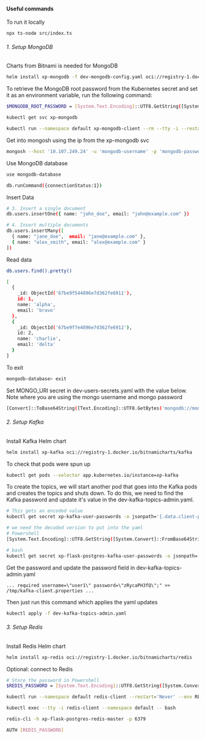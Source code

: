 #### Useful commands

To run it locally

```
npx ts-node src/index.ts
```

###### 1. Setup MongoDB

Charts from Bitnami is needed for MongoDB

```sh
helm install xp-mongodb -f dev-mongodb-config.yaml oci://registry-1.docker.io/bitnamicharts/mongodb
```

To retrieve the MongoDB root password from the Kubernetes secret and set it as an environment variable, run the following command:

```sh
$MONGODB_ROOT_PASSWORD = [System.Text.Encoding]::UTF8.GetString([System.Convert]::FromBase64String((kubectl get secret --namespace default xp-mongodb -o jsonpath="{.data.mongodb-root-password}")))

kubectl get svc xp-mongodb

kubectl run --namespace default xp-mongodb-client --rm --tty -i --restart='Never' --env="MONGODB_ROOT_PASSWORD=$MONGODB_ROOT_PASSWORD" --image docker.io/bitnami/mongodb:8.0.3-debian-12-r0 --command -- bash
```

Get into mongosh using the ip from the xp-mongodb svc 

```sh
mongosh --host '10.107.249.24' -u 'mongodb-username' -p 'mongodb-password' --authenticationDatabase 'mongodb-database'
```

Use MongoDB database

```sh
use mongodb-database
```

```sh
db.runCommand({connectionStatus:1})
```

Insert Data

```sh
# 3. Insert a single document
db.users.insertOne({ name: "john_doe", email: "john@example.com" })

# 4. Insert multiple documents
db.users.insertMany([
  { name: "jane_doe",  email: "jane@example.com" },
  { name: "alex_smith", email: "alex@example.com" }
])
```

Read data

```sh
db.users.find().pretty()
```

```sh
[
  {
    _id: ObjectId('67be9f544896e7d362fe6911'),
    id: 1,
    name: 'alpha',
    email: 'bravo'
  },
  {
    _id: ObjectId('67be9f7e4896e7d362fe6912'),
    id: 2,
    name: 'charlie',
    email: 'delta'
  }
]
```

To exit 

```sh
mongodb-database> exit
```

Set MONGO_URI secret in dev-users-secrets.yaml with the value below. Note where you are using the mongo username and mongo password

```sh
[Convert]::ToBase64String([Text.Encoding]::UTF8.GetBytes('mongodb://mongodb-username:mongodb-password@xp-mongodb.default.svc.cluster.local:27017/mongodb-database'))
```

###### 2. Setup Kafka

Install Kafka Helm chart

```sh
helm install xp-kafka oci://registry-1.docker.io/bitnamicharts/kafka
```

To check that pods were spun up

```sh
kubectl get pods --selector app.kubernetes.io/instance=xp-kafka
```

To create the topics, we will start another pod that goes into the Kafka pods and creates the topics and shuts down. To do this, we need to find the Kafka password and update it's value in the dev-kafka-topics-admin.yaml. 

```sh
# This gets an encoded value
kubectl get secret xp-kafka-user-passwords -o jsonpath='{.data.client-passwords}'

# we need the decoded version to put into the yaml
# Powershell
[System.Text.Encoding]::UTF8.GetString([System.Convert]::FromBase64String((kubectl get secret xp-kafka-user-passwords -o jsonpath='{.data.client-passwords}')))

# bash
kubectl get secret xp-flask-postgres-kafka-user-passwords -o jsonpath='{.data.client-passwords}' | base64 -d
```

Get the password and update the password field in dev-kafka-topics-admin.yaml

```
... required username=\"user1\" password=\"zRycaPH3fQ\";" >> /tmp/kafka-client.properties ...
```

Then just run this command which applies the yaml updates

```sh
kubectl apply -f dev-kafka-topics-admin.yaml
```

###### 3. Setup Redis

Install Redis Helm chart

```sh
helm install xp-redis oci://registry-1.docker.io/bitnamicharts/redis
```

Optional: connect to Redis

```sh
# Store the password in Powershell
$REDIS_PASSWORD = [System.Text.Encoding]::UTF8.GetString([System.Convert]::FromBase64String((kubectl get secret --namespace default xp-flask-postgres-redis -o jsonpath="{.data.redis-password}")))

kubectl run --namespace default redis-client --restart='Never' --env REDIS_PASSWORD=$REDIS_PASSWORD  --image docker.io/bitnami/redis:7.4.2-debian-12-r4 --command -- sleep infinity

kubectl exec --tty -i redis-client --namespace default -- bash

redis-cli -h xp-flask-postgres-redis-master -p 6379

AUTH [REDIS_PASSWORD]
```
